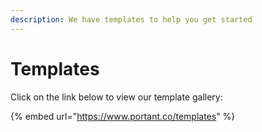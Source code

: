 ```yaml
---
description: We have templates to help you get started
---
```


# Templates

Click on the link below to view our template gallery:

{% embed url="https://www.portant.co/templates" %}

